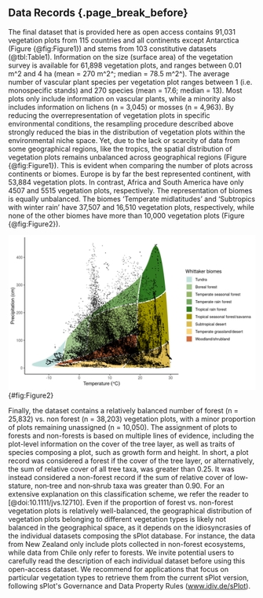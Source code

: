 ## Data Records {.page_break_before}

The final dataset that is provided here as open access contains 91,031 vegetation plots from 115 countries and all continents except Antarctica (Figure {@fig:Figure1}) and stems from 103 constitutive datasets (@tbl:Table1).
Information on the size (surface area) of the vegetation survey is available for 61,898 vegetation plots, and ranges between 0.01 m^2 and 4 ha (mean = 270 m^2^; median = 78.5 m^2^). 
The average number of vascular plant species per vegetation plot ranges between 1 (i.e. monospecific stands) and 270 species (mean = 17.6; median = 13). 
Most plots only include information on vascular plants, while a minority also includes information on lichens (n = 3,045) or mosses (n = 4,963).
By reducing the overrepresentation of vegetation plots in specific environmental conditions, the resampling procedure described above strongly reduced the bias in the distribution of vegetation plots within the environmental niche space. 
Yet, due to the lack or scarcity of data from some geographical regions, like the tropics, the spatial distribution of vegetation plots remains unbalanced across geographical regions (Figure {@fig:Figure1}). This is evident when comparing the number of plots across continents or biomes. 
Europe is by far the best represented continent, with 53,884 vegetation plots. 
In contrast, Africa and South America have only 4507 and 5515 vegetation plots, respectively. 
The representation of biomes is equally unbalanced. 
The biomes ‘Temperate midlatitudes’ and ‘Subtropics with winter rain’ have 37,507 and 16,510 vegetation plots, respectively, while none of the other biomes have more than 10,000 vegetation plots (Figure {@fig:Figure2}).

![Distribution in environmental space (R package plotbiomes by Valentin Stefan).](images/figure2.png){#fig:Figure2}

Finally, the dataset contains a relatively balanced number of forest (n = 25,832) vs. non forest (n = 38,203) vegetation plots, with a minor proportion of plots remaining unassigned (n = 10,050). 
The assignment of plots to forests and non-forests is based on multiple lines of evidence, including the plot-level information on the cover of the tree layer, as well as traits of species composing a plot, such as growth form and height. 
In short, a plot record was considered a forest if the cover of the tree layer, or alternatively, the sum of relative cover of all tree taxa, was greater than 0.25. It was instead considered a non-forest record if the sum of relative cover of low‐stature, non‐tree and non‐shrub taxa was greater than 0.90. 
For an extensive explanation on this classification scheme, we refer the reader to \[@doi:10.1111/jvs.12710\]. 
Even if the proportion of forest vs. non-forest vegetation plots is relatively well-balanced, the geographical distribution of vegetation plots belonging to different vegetation types is likely not balanced in the geographical space, as it depends on the idiosyncrasies of the individual datasets composing the sPlot database. 
For instance, the data from New Zealand only include plots collected in non-forest ecosystems, while data from Chile only refer to forests. 
We invite potential users to carefully read the description of each individual dataset before using this open-access dataset. We recommend for applications that focus on particular vegetation types to retrieve them from the current sPlot version, following sPlot's Governance and Data Property Rules (www.idiv.de/sPlot).
